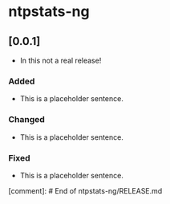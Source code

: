 # ntpstats-ng

## [0.0.1]

  * In this not a real release!

### Added

  * This is a placeholder sentence.

### Changed

  * This is a placeholder sentence.

### Fixed

  * This is a placeholder sentence.

[comment]: # End of ntpstats-ng/RELEASE.md
